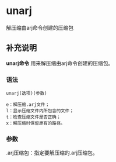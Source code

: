 unarj
===

解压缩由arj命令创建的压缩包

## 补充说明

**unarj命令** 用来解压缩由arj命令创建的压缩包。

### 语法  

```
unarj(选项)(参数)
```

  

```
e：解压缩.arj文件；
l：显示压缩文件内所包含的文件；
t：检查压缩文件是否正确；
x：解压缩时保留原有的路径。
```

### 参数  

.arj压缩包：指定要解压缩的.arj压缩包。


